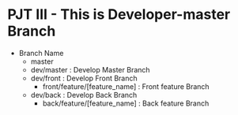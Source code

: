 # PJT III - This is Developer-master Branch
- Branch Name
    - master
    - dev/master : Develop Master Branch
    - dev/front : Develop Front Branch
        - front/feature/[feature_name] : Front feature Branch
    - dev/back : Develop Back Branch
        - back/feature/[feature_name] : Back feature Branch